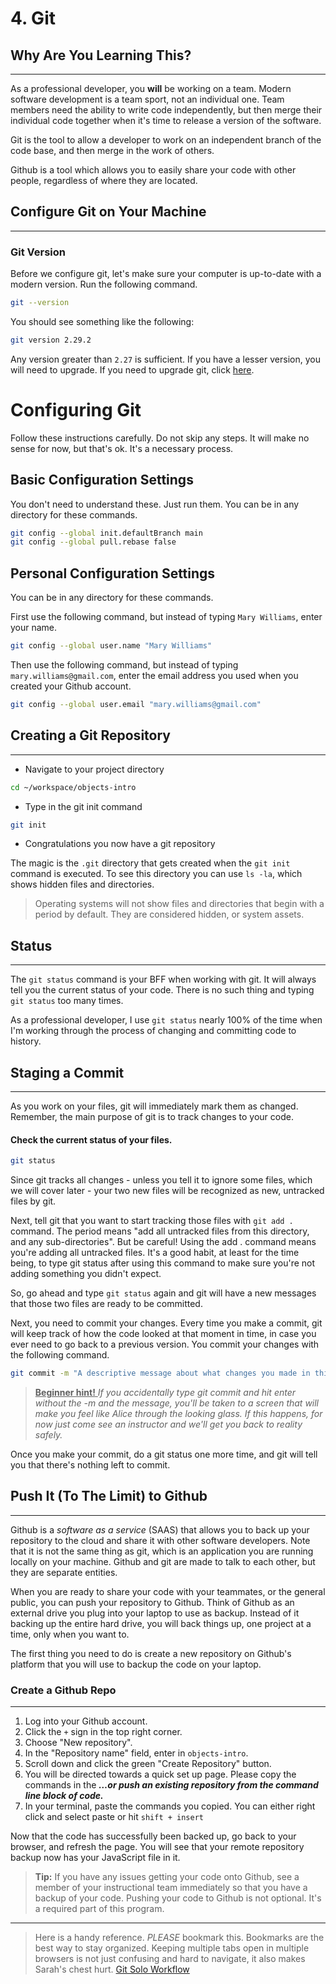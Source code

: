 # 4. Git

## Why Are You Learning This?
---
As a professional developer, you **will** be working on a team. Modern software development is a team sport, not an individual one. Team members need the ability to write code independently, but then merge their individual code together when it's time to release a version of the software.

Git is the tool to allow a developer to work on an independent branch of the code base, and then merge in the work of others.

Github is a tool which allows you to easily share your code with other people, regardless of where they are located.

## Configure Git on Your Machine
---
### Git Version
Before we configure git, let's make sure your computer is up-to-date with a modern version. Run the following command.

```sh
git --version
```

You should see something like the following:

```sh
git version 2.29.2
```

Any version greater than `2.27` is sufficient. If you have a lesser version, you will need to upgrade. If you need to upgrade git, click [here](./GIT_UPGRADE.md).

# Configuring Git

Follow these instructions carefully. Do not skip any steps. It will make no sense for now, but that's ok. It's a necessary process.

## Basic Configuration Settings

You don't need to understand these. Just run them. You can be in any directory for these commands.

```sh
git config --global init.defaultBranch main
git config --global pull.rebase false
```

## Personal Configuration Settings

You can be in any directory for these commands.

First use the following command, but instead of typing `Mary Williams`, enter your name.

```sh
git config --global user.name "Mary Williams"
```

Then use the following command, but instead of typing `mary.williams@gmail.com`, enter the email address you used when you created your Github account.

```sh
git config --global user.email "mary.williams@gmail.com"
```

## Creating a Git Repository 
---
- Navigate to your project directory
 ```sh
cd ~/workspace/objects-intro
```
- Type in the git init command
```sh
git init
```
- Congratulations you now have a git repository


The magic is the `.git` directory that gets created when the `git init` command is executed. To see this directory you can use `ls -la`, which shows hidden files and directories.

> Operating systems will not show files and directories that begin with a period by default. They are considered hidden, or system assets.

## Status
---
The `git status` command is your BFF when working with git. It will always tell you the current status of your code. There is no such thing and typing `git status` too many times.

As a professional developer, I use `git status` nearly 100% of the time when I'm working through the process of changing and committing code to history.

## Staging a Commit
---
As you work on your files, git will immediately mark them as changed. Remember, the main purpose of git is to track changes to your code.

#### Check the current status of your files.

```sh
git status
```

Since git tracks all changes - unless you tell it to ignore some files, which we will cover later - your two new files will be recognized as new, untracked files by git.

Next, tell git that you want to start tracking those files with `git add .` command. The period means "add all untracked files from this directory, and any sub-directories". But be careful! Using the add . command means you're adding all untracked files. It's a good habit, at least for the time being, to type git status after using this command to make sure you're not adding something you didn't expect.

So, go ahead and type `git status` again and git will have a new messages that those two files are ready to be committed.

Next, you need to commit your changes. Every time you make a commit, git will keep track of how the code looked at that moment in time, in case you ever need to go back to a previous version. You commit your changes with the following command.

```sh
git commit -m "A descriptive message about what changes you made in this commit"
```

> <u> **Beginner  hint!** </u> *If you accidentally type git commit and hit enter without the -m and the message, you'll be taken to a screen that will make you feel like Alice through the looking glass. If this happens, for now just come see an instructor and we'll get you back to reality safely.*

Once you make your commit, do a git status one more time, and git will tell you that there's nothing left to commit.

## Push It (To The Limit) to Github 
---
Github is a _software as a service_ (SAAS) that allows you to back up your repository to the cloud and share it with other software developers. Note that it is not the same thing as git, which is an application you are running locally on your machine. Github and git are made to talk to each other, but they are separate entities.

When you are ready to share your code with your teammates, or the general public, you can push your repository to Github. Think of Github as an external drive you plug into your laptop to use as backup. Instead of it backing up the entire hard drive, you will back things up, one project at a time, only when you want to.

The first thing you need to do is create a new repository on Github's platform that you will use to backup the code on your laptop.

### Create a Github Repo
---
1. Log into your Github account.
1. Click the `+` sign in the top right corner.
1. Choose "New repository".
1. In the "Repository name" field, enter in `objects-intro`.
1. Scroll down and click the green "Create Repository" button.
1. You will be directed towards a quick set up page. Please copy the commands in the ***…or push an existing repository from the command line block of code.***
1. In your terminal, paste the commands you copied. You can either right click and select paste or hit `shift + insert`

Now that the code has successfully been backed up, go back to your browser, and refresh the page. You will see that your remote repository backup now has your JavaScript file in it.

> **Tip:** If you have any issues getting your code onto Github, see a member of your instructional team immediately so that you have a backup of your code. Pushing your code to Github is not optional. It's a required part of this program.
---
> Here is a handy reference. *PLEASE* bookmark this. Bookmarks are the best way to stay organized. Keeping multiple tabs open in multiple browsers is not just confusing and hard to navigate, it also makes Sarah's chest hurt. 
[Git Solo Workflow ](./GITHUB_FLOW.md)

